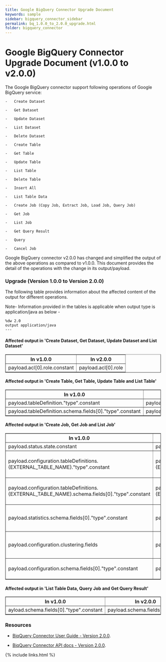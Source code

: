 ```yaml
---
title: Google BigQuery Connector Upgrade Document
keywords: sample
sidebar: bigquery_connector_sidebar
permalink: bq_1.0.0_to_2.0.0_upgrade.html
folder: bigquery_connector
---
```

Google BigQuery Connector Upgrade Document (v1.0.0 to v2.0.0)
================================

The Google BigQuery connector support following operations of Google BigQuery service:

    -   Create Dataset
	
	-   Get Dataset
	
	-   Update Dataset
	
	-   List Dataset
	
	-   Delete Dataset
	
	-   Create Table
	
	-   Get Table
	
	-   Update Table
	
	-   List Table
	
	-   Delete Table
	
	-   Insert All
	
	-   List Table Data
	
    -   Create Job (Copy Job, Extract Job, Load Job, Query Job)
	
    -   Get Job
	
	-   List Job
	
    -   Get Query Result
	
	-   Query
	
	-   Cancel Job

Google BigQuery connector v2.0.0 has changed and simplified the output of the above operations as compared to v1.0.0.
This document provides the detail of the operations with the change in its output/payload.

### Upgrade (Version 1.0.0 to Version 2.0.0)
The following table provides information about the affected content of the output for different operations.

Note- Information provided in the tables is applicable when output type is application/java as below -
<!-- -->

    %dw 2.0
    output application/java
    ---


#### Affected output in 'Create Dataset, Get Dataset, Update Dataset and List Dataset'

<table border="1">
<tr><th>In v1.0.0</th><th>In v2.0.0</th></tr>
<tr><td>payload.acl[0].role.constant</td><td>payload.acl[0].role</td></tr>
</table>

#### Affected output in 'Create Table, Get Table, Update Table and List Table'

<table border="1">
<tr><th>In v1.0.0</th><th>In v2.0.0</th></tr>
<tr><td>payload.tableDefinition."type".constant</td><td>payload.tableDefinition."type"</td></tr>
<tr><td>payload.tableDefinition.schema.fields[0]."type".constant</td><td>payload.tableDefinition.schema.fields[0]."type"</td></tr>
</table>


#### Affected output in 'Create Job, Get Job and List Job'

<table border="1">
<tr><th>In v1.0.0</th><th>In v2.0.0</th><th>Remark</th></tr>
<tr><td>payload.status.state.constant</td><td>payload.status.state</td><td></td></tr>
<tr><td>payload.configuration.tableDefinitions.{EXTERNAL_TABLE_NAME}."type".constant</td><td>payload.configuration.tableDefinitions.{EXTERNAL_TABLE_NAME}."type"</td><td>Applicable only for Query Job.</td></tr>
<tr><td>payload.configuration.tableDefinitions.{EXTERNAL_TABLE_NAME}.schema.fields[0]."type".constant</td><td>payload.configuration.tableDefinitions.{EXTERNAL_TABLE_NAME}.schema.fields[0]."type"</td><td>Applicable only for Query Job.</td></tr>
<tr><td>payload.statistics.schema.fields[0]."type".constant</td><td>payload.statistics.schema.fields[0]."type"</td><td>Applicable only for Query Job.</td></tr>
<tr><td>payload.configuration.clustering.fields</td><td>payload.configuration.clustering</td><td>Applicable for Query Job and Load Job.</td></tr>
<tr><td>payload.configuration.schema.fields[0]."type".constant</td><td>payload.configuration.schema.fields[0]."type"</td><td>Applicable only for Load Job.</td></tr>
</table>


#### Affected output in 'List Table Data, Query Job and Get Query Result'

<table border="1">
<tr><th>In v1.0.0</th><th>In v2.0.0</th></tr>
<tr><td>ayload.schema.fields[0]."type".constant</td><td>payload.schema.fields[0]."type"</td></tr>
</table>

### Resources

-   [BiqQuery Connector User Guide - Version 2.0.0](bq_v2_user_guide.html).

-   [BiqQuery Connector API docs - Version 2.0.0](bq_v2_api_reference.html).

{% include links.html %}


